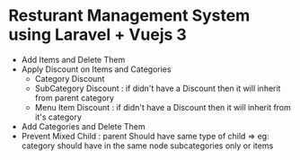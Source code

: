<h1>Resturant Management System using Laravel + Vuejs 3</h1>
<ul>
    <li>Add Items and Delete Them</li>
    <li>Apply Discount on Items and Categories
        <ul>
            <li>Category Discount</li>
            <li>SubCategory Discount : if didn't have a Discount then it will inherit from parent category</li>
            <li>Menu Item Discount : if didn't have a Discount then it will inherit from it's category</li>
        </ul>
    </li>
    <li>Add Categories and Delete Them</li>
    <li>Prevent Mixed Child : parent Should have same type of child => eg: category should have in the same node
        subcategories only or items </li>

</ul>
